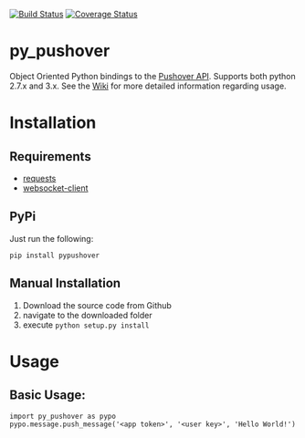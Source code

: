 [![Build Status](https://travis-ci.org/KronosKoderS/pypushover.svg?branch=master)](https://travis-ci.org/KronosKoderS/pypushover)
[![Coverage Status](https://coveralls.io/repos/KronosKoderS/pypushover/badge.svg?branch=master&service=github)](https://coveralls.io/github/KronosKoderS/pypushover?branch=master)

# py_pushover
Object Oriented Python bindings to the [Pushover API](https://pushover.net/api).  Supports both python 2.7.x and 3.x.  See the [Wiki](https://github.com/KronosKoderS/py_pushover/wiki) for more detailed information regarding usage.  

# Installation

## Requirements

* [requests](http://docs.python-requests.org/en/latest/)
* [websocket-client](https://github.com/liris/websocket-client)

## PyPi

Just run the following:

    pip install pypushover

## Manual Installation

1. Download the source code from Github
2. navigate to the downloaded folder
3. execute `python setup.py install`


# Usage
    
Basic Usage:
-----------
    import py_pushover as pypo
    pypo.message.push_message('<app token>', '<user key>', 'Hello World!')
